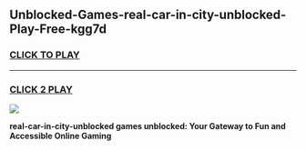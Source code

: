 
## Unblocked-Games-real-car-in-city-unblocked-Play-Free-kgg7d
<h3>
<a href="https://premium76.site?title=real-car-in-city-unblocked&ref=17A">CLICK TO PLAY</a></h3>
<hr>

<h3>
<a href="https://premium76.site?title=real-car-in-city-unblocked&ref=17A">CLICK 2 PLAY</a>
  
</h3>

<a href="https://premium76.site?title=real-car-in-city-unblocked&ref=17A"><img src="https://clearcache.store/games.png"></a>


**real-car-in-city-unblocked games unblocked: Your Gateway to Fun and Accessible Online Gaming**
